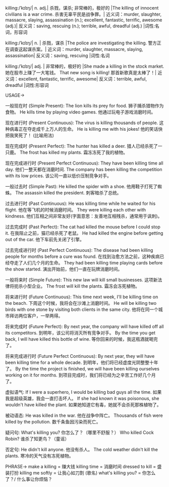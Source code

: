 killing:/ˈkɪlɪŋ/| n. adj.| 杀戮，谋杀; 非常棒的，极好的 |The killing of innocent civilians is a war crime.  杀害无辜平民是战争罪。| 近义词：murder, slaughter, massacre, slaying, assassination (n.); excellent, fantastic, terrific, awesome (adj.)| 反义词：saving, rescuing (n.); terrible, awful, dreadful (adj.) |词性:名词，形容词

killing:/ˈkɪlɪŋ/| n. | 杀戮，谋杀 |The police are investigating the killing. 警方正在调查这起谋杀案。| 近义词：murder, slaughter, massacre, slaying, assassination| 反义词：saving, rescuing |词性:名词

killing:/ˈkɪlɪŋ/| adj. | 非常棒的，极好的 |She made a killing in the stock market. 她在股市上赚了一大笔钱。 That new song is killing! 那首新歌真是太棒了！| 近义词：excellent, fantastic, terrific, awesome| 反义词：terrible, awful, dreadful |词性:形容词


USAGE->

一般现在时 (Simple Present):
The lion kills its prey for food. 狮子捕杀猎物作为食物。
He kills time by playing video games. 他通过玩电子游戏消磨时间。

现在进行时 (Present Continuous):
The virus is killing thousands of people. 这种病毒正在夺走成千上万人的生命。
He is killing me with his jokes! 他的笑话快把我笑死了！ (比喻用法)


现在完成时 (Present Perfect):
The hunter has killed a deer. 猎人已经杀死了一只鹿。
The frost has killed my plants. 霜冻冻死了我的植物。

现在完成进行时 (Present Perfect Continuous):
They have been killing time all day. 他们一整天都在消磨时间.
The company has been killing the competition with its low prices. 该公司一直以低价压制竞争对手。


一般过去时 (Simple Past):
He killed the spider with a shoe. 他用鞋子打死了蜘蛛。
The assassin killed the president. 刺客暗杀了总统。

过去进行时 (Past Continuous):
He was killing time while he waited for his flight. 他在等飞机的时候消磨时间。
They were killing each other with kindness. 他们互相之间非常友好(字面意思：友善地互相残杀，通常用于讽刺)。


过去完成时 (Past Perfect):
The cat had killed the mouse before I could stop it. 在我阻止之前，猫已经杀死了老鼠。
He had killed the engine before getting out of the car. 他下车前先关闭了引擎。

过去完成进行时 (Past Perfect Continuous):
The disease had been killing people for months before a cure was found. 在找到治愈方法之前，这种疾病已经夺走了人们几个月的生命。
They had been killing time playing cards before the show started. 演出开始前，他们一直在玩牌消磨时间。


一般将来时 (Simple Future):
This new law will kill small businesses. 这项新法律将扼杀小型企业。
The frost will kill the plants. 霜冻会冻死植物。

将来进行时 (Future Continuous):
This time next week, I'll be killing time on the beach.  下周这个时候，我将会在沙滩上消磨时间。
He will be killing two birds with one stone by visiting both clients in the same city. 他将在同一个城市拜访两位客户，一举两得。


将来完成时 (Future Perfect):
By next year, the company will have killed off all its competitors. 到明年，该公司将消灭所有竞争对手。
By the time you get back, I will have killed this bottle of wine. 等你回来的时候，我这瓶酒就喝完了。

将来完成进行时 (Future Perfect Continuous):
By next year, they will have been killing time for a whole decade. 到明年，他们将已经虚度光阴整整十年了。
By the time the project is finished, we will have been killing ourselves working on it for months. 到项目完成时，我们将已经为之辛苦工作好几个月了。


虚拟语气:
If I were a superhero, I would be killing bad guys all the time. 如果我是超级英雄，我会一直打击坏人。
If she had known it was poisonous, she wouldn't have killed the plant. 如果她知道它有毒，她就不会杀死那株植物了。


被动语态:
He was killed in the war. 他在战争中阵亡。
Thousands of fish were killed by the pollution. 数千条鱼因污染而死亡。


疑问句:
What's killing you? 你怎么了？（哪里不舒服？）
Who killed Cock Robin? 谁杀了知更鸟？（童谣）


否定句:
He didn't kill anyone. 他没有杀人。
The cold weather didn't kill the plants. 寒冷的天气没有冻死植物。



PHRASE->
make a killing  = 赚大钱
killing time = 消磨时间
dressed to kill = 盛装打扮
killing me softly = 让我心如刀割 (歌名)
what's killing you? = 你怎么了？/ 什么事让你烦恼？
